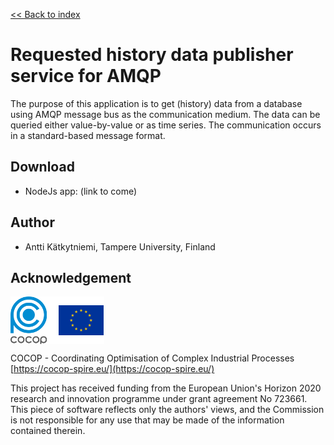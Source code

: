 
[<< Back to index](index.html)

# Requested history data publisher service for AMQP

The purpose of this application is to get (history) data from a database using
AMQP message bus as the communication medium. The data can be queried either
value-by-value or as time series. The communication occurs in a standard-based
message format.


## Download

* NodeJs app: (link to come)


## Author

* Antti Kätkytniemi, Tampere University, Finland


## Acknowledgement

<img src="logos.png" alt="COCOP and EU" style="display:block;margin-right:auto" />

COCOP - Coordinating Optimisation of Complex Industrial Processes  
[https://cocop-spire.eu/](https://cocop-spire.eu/)

This project has received funding from the European Union's Horizon 2020
research and innovation programme under grant agreement No 723661. This piece
of software reflects only the authors' views, and the Commission is not
responsible for any use that may be made of the information contained therein.

